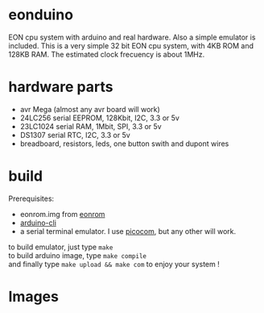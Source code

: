 # eonduino
EON cpu system with arduino and real hardware. Also a simple emulator is included.
This is a very simple 32 bit EON cpu system, with 4KB ROM and 128KB RAM.
The estimated clock frecuency is about 1MHz.

# hardware parts
* avr Mega (almost any avr board will work)
* 24LC256 serial EEPROM, 128Kbit, I2C, 3.3 or 5v
* 23LC1024 serial RAM, 1Mbit, SPI, 3.3 or 5v
* DS1307 serial RTC, I2C, 3.3 or 5v
* breadboard, resistors, leds, one button swith and dupont wires

# build
Prerequisites:
* eonrom.img from [eonrom](https://github.com/elgron-eon/eonrom)
* [arduino-cli](https://github.com/arduino/arduino-cli)
* a serial terminal emulator. I use [picocom](https://github.com/npat-efault/picocom), but any other will work.

to build emulator, just type `make`  
to build arduino image, type `make compile`  
and finally type `make upload && make com` to enjoy your system !

# Images
